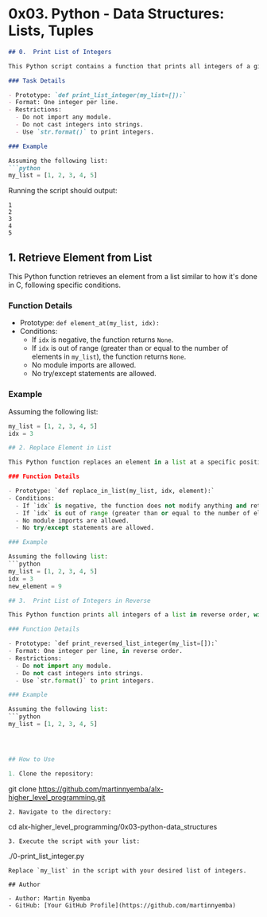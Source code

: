 # 0x03. Python - Data Structures: Lists, Tuples




```markdown
## 0.  Print List of Integers

This Python script contains a function that prints all integers of a given list, with each integer printed on a separate line using the `str.format()` method.

### Task Details

- Prototype: `def print_list_integer(my_list=[]):`
- Format: One integer per line.
- Restrictions:
  - Do not import any module.
  - Do not cast integers into strings.
  - Use `str.format()` to print integers.

### Example

Assuming the following list:
```python
my_list = [1, 2, 3, 4, 5]
```
Running the script should output:
```
1
2
3
4
5
```


## 1. Retrieve Element from List

This Python function retrieves an element from a list similar to how it's done in C, following specific conditions.

### Function Details

- Prototype: `def element_at(my_list, idx):`
- Conditions:
  - If `idx` is negative, the function returns `None`.
  - If `idx` is out of range (greater than or equal to the number of elements in `my_list`), the function returns `None`.
  - No module imports are allowed.
  - No try/except statements are allowed.

### Example

Assuming the following list:
```python
my_list = [1, 2, 3, 4, 5]
idx = 3

## 2. Replace Element in List

This Python function replaces an element in a list at a specific position, similar to how it's done in C, following specific conditions.

### Function Details

- Prototype: `def replace_in_list(my_list, idx, element):`
- Conditions:
  - If `idx` is negative, the function does not modify anything and returns the original list.
  - If `idx` is out of range (greater than or equal to the number of elements in `my_list`), the function does not modify anything and returns the original list.
  - No module imports are allowed.
  - No try/except statements are allowed.

### Example

Assuming the following list:
```python
my_list = [1, 2, 3, 4, 5]
idx = 3
new_element = 9

## 3.  Print List of Integers in Reverse

This Python function prints all integers of a list in reverse order, with each integer printed on a separate line using the `str.format()` method.

### Function Details

- Prototype: `def print_reversed_list_integer(my_list=[]):`
- Format: One integer per line, in reverse order.
- Restrictions:
  - Do not import any module.
  - Do not cast integers into strings.
  - Use `str.format()` to print integers.

### Example

Assuming the following list:
```python
my_list = [1, 2, 3, 4, 5]




## How to Use

1. Clone the repository:
   ```
   git clone https://github.com/martinnyemba/alx-higher_level_programming.git
   ```
2. Navigate to the directory:
   ```
   cd alx-higher_level_programming/0x03-python-data_structures
   ```
3. Execute the script with your list:
   ```
   ./0-print_list_integer.py
   ```
   Replace `my_list` in the script with your desired list of integers.

## Author

- Author: Martin Nyemba
- GitHub: [Your GitHub Profile](https://github.com/martinnyemba)
```

